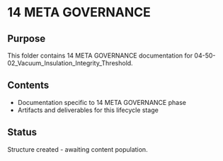 # 14 META GOVERNANCE

## Purpose
This folder contains 14 META GOVERNANCE documentation for 04-50-02_Vacuum_Insulation_Integrity_Threshold.

## Contents
- Documentation specific to 14 META GOVERNANCE phase
- Artifacts and deliverables for this lifecycle stage

## Status
Structure created - awaiting content population.
